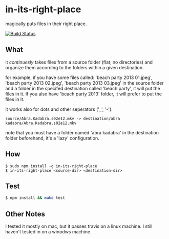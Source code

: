 in-its-right-place
==================

magically puts files in their right place.

[![Build Status](https://travis-ci.org/iamdoron/in-its-right-place.png?Branch=master)](https://travis-ci.org/iamdoron/in-its-right-place)

## What
it *continuesly* takes files from a source folder (flat, no directories) and organize them according to the folders within a given destination.

for example, if you have some files called: 'beach party 2013 01.jpeg', 'beach party 2013 02.jpeg', 'beach party 2013 03.jpeg' in the source folder
and a folder in the specifed destination called 'beach party', it will put the files in it. If you also have 'beach party 2013' folder, it will prefer to put the files in it.

it works also for dots and other seperators ('_', '-'): 

`source/Abra.Kadabra.s02e12.mkv -> destination/abra kadabra/Abra.Kadabra.s02e12.mkv`

note that you must have a folder named 'abra kadabra' in the destination folder beforehand, it's a 'lazy' configuration.

## How
```
$ sudo npm install -g in-its-right-place
$ in-its-right-place <source-dir> <destination-dir>
```
## Test
```sh
$ npm install && make test
```

## Other Notes
I tested it mostly on mac, but it passes travis on a linux machine. I still haven't tested in on a winodws machine.
